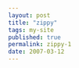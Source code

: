 ```yaml
---
layout: post
title: "zippy"
tags: my-site
published: true
permalink: zippy-1
date: 2007-03-12
---
```



